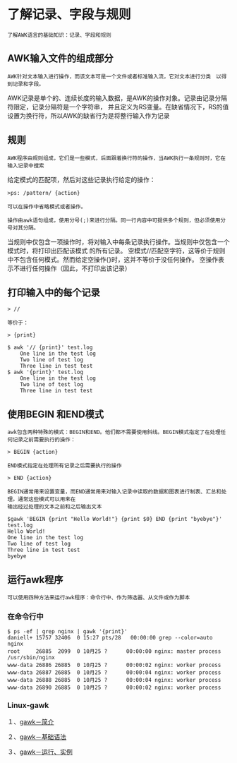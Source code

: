 # 了解记录、字段与规则
    了解AWK语言的基础知识：记录、字段和规则

## AWK输入文件的组成部分
    AWK针对文本输入进行操作，而该文本可是一个文件或者标准输入流，它对文本进行分类　以得到记录和字段。
AWK记录是单个的、连续长度的输入数据，是AWK的操作对象。记录由记录分隔符限定，记录分隔符是一个字符串，
并且定义为RS变量。在缺省情况下，RS的值设置为换行符，所以AWK的缺省行为是将整行输入作为记录

## 规则
    AWK程序由规则组成，它们是一些模式，后面跟着换行符的操作，当AWK执行一条规则时，它在输入记录中搜索
给定模式的匹配项，然后对这些记录执行给定的操作：

    >ps: /pattern/ {action}

    可以在操作中省略模式或者操作。

    操作由awk语句组成，使用分号(;)来进行分隔。同一行内容中可提供多个规则，但必须使用分号对其分隔。
当规则中仅包含一项操作时，将对输入中每条记录执行操作。当规则中仅包含一个模式时，将打印出匹配该模式
的所有记录。
    空模式//匹配空字符，这等价于规则中不包含任何模式。然而给定空操作{}时，这并不等价于没任何操作。
空操作表示不进行任何操作（因此，不打印出该记录）

## 打印输入中的每个记录

    > //

    等价于：

    > {print}

```
$ awk '// {print}' test.log
    One line in the test log
    Two line of test log
    Three line in test test
$ awk '{print}' test.log
    One line in the test log
    Two line of test log
    Three line in test test
```

## 使用BEGIN 和END模式
    awk包含两种特殊的模式：BEGIN和END。他们都不需要使用斜线。BEGIN模式指定了在处理任何记录之前需要执行的操作：

    > BEGIN {action}

    END模式指定在处理所有记录之后需要执行的操作

    > END {action}

    BEGIN通常用来设置变量，而END通常用来对输入记录中读取的数据和图表进行制表、汇总和处理。通常这些模式可以用来在
    输出经过处理的文本之前和之后输出文本

```
$gawk 'BEGIN {print "Hello World!"} {print $0} END {print "byebye"}' test.log
Hello World!
One line in the test log
Two line of test log
Three line in test test
byebye
```
## 运行awk程序
    可以使用四种方法来运行awk程序：命令行中、作为筛选器、从文件或作为脚本　

### 在命令行中
```
$ ps -ef | grep nginx | gawk '{print}'
daniell+ 15757 32406  0 15:27 pts/28   00:00:00 grep --color=auto nginx
root     26885  2099  0 10月25 ?      00:00:00 nginx: master process /usr/sbin/nginx
www-data 26886 26885  0 10月25 ?      00:00:02 nginx: worker process
www-data 26887 26885  0 10月25 ?      00:00:04 nginx: worker process
www-data 26888 26885  0 10月25 ?      00:00:04 nginx: worker process
www-data 26890 26885  0 10月25 ?      00:00:02 nginx: worker process
```



### Linux-gawk
１、[gawk－简介](https://github.com/daniel1988/notebook/blob/master/linux/linux-gawk-1.md "linux-gawk")

２、[gawk－基础语法](https://github.com/daniel1988/notebook/blob/master/linux/linux-gawk-2.md "linux-gawk")

３、[gawk－运行、实例](https://github.com/daniel1988/notebook/blob/master/linux/linux-gawk-3.md "linux-gawk")